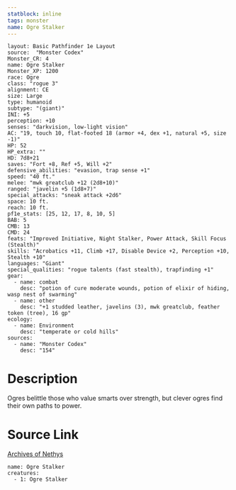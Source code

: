 ```yaml
---
statblock: inline
tags: monster
name: Ogre Stalker
---
```

```statblock
layout: Basic Pathfinder 1e Layout
source:  "Monster Codex"
Monster_CR: 4
name: Ogre Stalker
Monster_XP: 1200
race: Ogre
class: "rogue 3"
alignment: CE
size: Large
type: humanoid
subtype: "(giant)"
INI: +5
perception: +10
senses: "darkvision, low-light vision"
AC: "19, touch 10, flat-footed 18 (armor +4, dex +1, natural +5, size -1)"
HP: 52
HP_extra: ""
HD: 7d8+21
saves: "Fort +8, Ref +5, Will +2"
defensive_abilities: "evasion, trap sense +1"
speed: "40 ft."
melee: "mwk greatclub +12 (2d8+10)"
ranged: "javelin +5 (1d8+7)"
special_attacks: "sneak attack +2d6"
space: 10 ft.
reach: 10 ft.
pf1e_stats: [25, 12, 17, 8, 10, 5]
BAB: 5
CMB: 13
CMD: 24
feats: "Improved Initiative, Night Stalker, Power Attack, Skill Focus (Stealth)"
skills: "Acrobatics +11, Climb +17, Disable Device +2, Perception +10, Stealth +10"
languages: "Giant"
special_qualities: "rogue talents (fast stealth), trapfinding +1"
gear:
  - name: combat
    desc: "potion of cure moderate wounds, potion of elixir of hiding, wasp nest of swarming"
  - name: other
    desc: "+1 studded leather, javelins (3), mwk greatclub, feather token (tree), 16 gp"
ecology:
  - name: Environment
    desc: "temperate or cold hills"
sources:
  - name: "Monster Codex"
    desc: "154"
```
# Description
Ogres belittle those who value smarts over strength, but clever ogres find their own paths to power.
# Source Link
[Archives of Nethys](https://aonprd.com/MonsterDisplay.aspx?ItemName=Ogre%20Stalker)
```encounter-table
name: Ogre Stalker
creatures:
  - 1: Ogre Stalker
```
